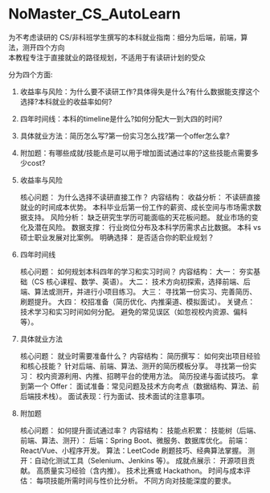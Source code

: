 # NoMaster_CS_AutoLearn
为不考虑读研的 CS/非科班学生撰写的本科就业指南：细分为后端，前端，算法，测开四个方向  
本教程专注于直接就业的路径规划，不适用于有读研计划的受众  

分为四个方面:
1. 收益率与风险：为什么要不读研工作?具体得失是什么?有什么数据能支撑这个选择?本科就业的收益率如何?
2. 四年时间线：本科的timeline是什么?如何分配大一到大四的时间?
3. 具体就业方法：简历怎么写?第一份实习怎么找?第一个offer怎么拿?
4. 附加题：有哪些成就/技能点是可以用于增加面试通过率的?这些技能点需要多少cost?

1. 收益率与风险

    核心问题： 为什么选择不读研直接工作？
    内容结构：
        收益分析：
            不读研直接就业的时间成本优势。
            本科毕业后第一份工作的薪资、成长空间与市场需求数据支持。
        风险分析：
            缺乏研究生学历可能面临的天花板问题。
            就业市场的变化及潜在风险。
        数据支撑：
            行业岗位分布及本科学历需求占比数据。
            本科 vs 硕士职业发展对比案例。
        明确选择： 是否适合你的职业规划？

2. 四年时间线

    核心问题： 如何规划本科四年的学习和实习时间？
    内容结构：
        大一： 夯实基础（CS 核心课程、数学、英语）。
        大二： 技术方向初探索，选择前端、后端、算法或测开，并进行小项目练习。
        大三： 寻找第一份实习、完善简历、刷题提升。
        大四： 校招准备（简历优化、内推渠道、模拟面试）。
        关键点：
            技术学习和实习时间如何分配。
            避免的常见误区（如忽视校内资源、偏科等）。

3. 具体就业方法

    核心问题： 就业时需要准备什么？
    内容结构：
        简历撰写：
            如何突出项目经验和核心技能？
            针对后端、前端、算法、测开的简历模板分享。
        寻找第一份实习：
            校内资源利用、内推、招聘平台的使用方法。
            简历投递与面试技巧。
        拿到第一个 Offer：
            面试准备：常见问题及技术方向考点（数据结构、算法、前后端技术栈）。
            面试表现：行为面试、技术面试的注意事项。

4. 附加题

    核心问题： 如何提升面试通过率？
    内容结构：
        技能点积累：
            技能树（后端、前端、算法、测开）：
                后端：Spring Boot、微服务、数据库优化。
                前端：React/Vue、小程序开发。
                算法：LeetCode 刷题技巧、经典算法掌握。
                测开：自动化测试工具（Selenium、Jenkins 等）。
        成就点展示：
            开源项目贡献。
            高质量实习经验（含内推）。
            技术比赛或 Hackathon。
        时间与成本评估：
            每项技能所需时间与性价比分析。
            不同方向对技能深度的要求。
